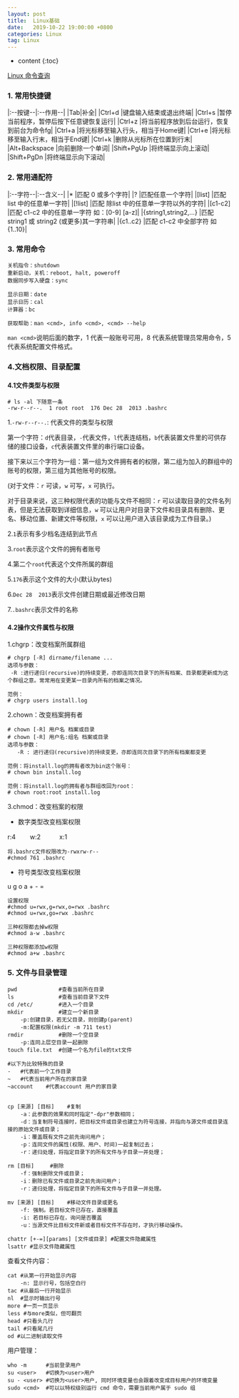 ```yaml
---
layout: post
title:  Linux基础
date:   2019-10-22 19:00:00 +0800
categories: Linux
tag: Linux
---
```


* content
{:toc}

[Linux 命令查询](http://man.linuxde.net/)

### 1. 常用快捷键

|:--按键--|:--作用--|
|Tab|补全|
|Ctrl+d	|键盘输入结束或退出终端|
|Ctrl+s	|暂停当前程序，暂停后按下任意键恢复运行|
|Ctrl+z	|将当前程序放到后台运行，恢复到前台为命令fg|
|Ctrl+a	|将光标移至输入行头，相当于Home键|
|Ctrl+e	|将光标移至输入行末，相当于End键|
|Ctrl+k	|删除从光标所在位置到行末|
|Alt+Backspace	|向前删除一个单词|
|Shift+PgUp	|将终端显示向上滚动|
|Shift+PgDn	|将终端显示向下滚动|

### 2. 常用通配符

|:--字符--|:--含义--|
|*		|匹配 0 或多个字符|
|?		|匹配任意一个字符|
|[list]	|匹配 list 中的任意单一字符|
|[!list]	|匹配 除list 中的任意单一字符以外的字符|
|[c1-c2]	|匹配 c1-c2 中的任意单一字符 如：[0-9] [a-z]|
|{string1,string2,...}	|匹配 string1 或 string2 (或更多)其一字符串|
|{c1..c2}	|匹配 c1-c2 中全部字符 如{1..10}|

### 3. 常用命令

```
关机指令：shutdown
重新启动，关机：reboot, halt, poweroff
数据同步写入硬盘：sync

显示日期：date
显示日历：cal
计算器：bc

获取帮助：man <cmd>, info <cmd>, <cmd> --help
```

`man <cmd>`说明后面的数字，1 代表一般账号可用，8 代表系统管理员常用命令，5 代表系统配置文件格式。

### 4.文档权限、目录配置

#### 4.1文件类型与权限

```
# ls -al 下随意一条
-rw-r--r--.  1 root root  176 Dec 28  2013 .bashrc
```

1.`-rw-r--r--.`: 代表文件的类型与权限

第一个字符：`d`代表目录，`-`代表文件，`l`代表连结档，`b`代表装置文件里的可供存储的接口设备，`c`代表装置文件里的串行端口设备。

接下来以三个字符为一组：第一组为文件拥有者的权限，第二组为加入的群组中的账号的权限，第三组为其他账号的权限。

(对于文件：`r` 可读，`w` 可写，`x` 可执行。

对于目录来说，这三种权限代表的功能与文件不相同：`r` 可以读取目录的文件名列表，但是无法获取到详细信息，`w` 可以让用户对目录下文件和目录具有删除、更名、移动位置、新建文件等权限，`x` 可以让用户进入该目录成为工作目录。)

2.`1`表示有多少档名连结到此节点

3.`root`表示这个文件的拥有者账号

4.第二个`root`代表这个文件所属的群组

5.`176`表示这个文件的大小(默认bytes)

6.`Dec 28  2013`表示文件创建日期或最近修改日期

7.`.bashrc`表示文件的名称

#### 4.2操作文件属性与权限

1.chgrp：改变档案所属群组

```
# chgrp [-R] dirname/filename ... 
选项与参数：
 -R :进行递归(recursive)的持续变更，亦即连同次目录下的所有档案、目录都更新成为这个群组之意。常常用在变更某一目录内所有的档案之情况。

范例：
# chgrp users install.log 
```

2.chown：改变档案拥有者

```
# chown [-R] 用户名 档案或目录 
# chown [-R] 用户名:组名 档案或目录
选项与参数： 
   -R : 进行递归(recursive)的持续变更，亦即连同次目录下的所有档案都变更

范例：将install.log的拥有者改为bin这个账号：
# chown bin install.log

范例：将install.log的拥有者与群组改回为root： 
# chown root:root install.log
```

3.chmod：改变档案的权限

- 数字类型改变档案权限

r:4 　　w:2　　　x:1

```
将.bashrc文件权限改为-rwxrw-r--
#chmod 761 .bashrc
```

- 符号类型改变档案权限

u g o a + - =

```
设置权限
#chmod u=rwx,g=rwx,o=rwx .bashrc
#chmod u=rwx,go=rwx .bashrc

三种权限都去掉w权限
#chmod a-w .bashrc

三种权限都添加w权限
#chmod a+w .bashrc
```

### 5. 文件与目录管理

```
pwd 	 		#查看当前所在目录
ls 		 		#查看当前目录下文件
cd /etc/ 		#进入一个目录
mkdir			#建立一个新目录
	-p:创建目录，若无父目录，则创建p(parent)
	-m:配置权限(mkdir -m 711 test)
rmdir			#删除一个空目录
	-p:连同上层空目录一起删除
touch file.txt  #创建一个名为file的txt文件

#以下为比较特殊的目录
-	#代表前一个工作目录
~	#代表当前用户所在的家目录
~account	#代表account 用户的家目录


cp [来源] [目标]	#复制
	-a：此参数的效果和同时指定"-dpr"参数相同； 
	-d：当复制符号连接时，把目标文件或目录也建立为符号连接，并指向与源文件或目录连接的原始文件或目录； 
	-i：覆盖既有文件之前先询问用户； 
	-p：连同文件的属性(权限、用户、时间)一起复制过去； 
	-r：递归处理，将指定目录下的所有文件与子目录一并处理；

rm [目标] 	#删除
	-f：强制删除文件或目录；
	-i：删除已有文件或目录之前先询问用户； 
	-r：递归处理，将指定目录下的所有文件与子目录一并处理。

mv [来源] [目标]	#移动文件目录或更名
	-f: 强制。若目标文件已存在，直接覆盖
	-i: 若目标已存在，询问是否覆盖
	-u：当源文件比目标文件新或者目标文件不存在时，才执行移动操作。

chattr [+-=][params] [文件或目录] #配置文件隐藏属性
lsattr #显示文件隐藏属性
```

查看文件内容：

```
cat	#从第一行开始显示内容
	-n: 显示行号，包括空白行
tac #从最后一行开始显示
nl  #显示时输出行号
more #一页一页显示
less #与more类似，但可翻页
head #只看头几行
tail #只看尾几行
od #以二进制读取文件
```

用户管理：

```
who -m    	#当前登录用户
su <user> 	#切换为<user>用户
su - <user> #切换为<user>用户, 同时环境变量也会跟着改变成目标用户的环境变量
sudo <cmd> 	#可以以特权级别运行 cmd 命令，需要当前用户属于 sudo 组
```